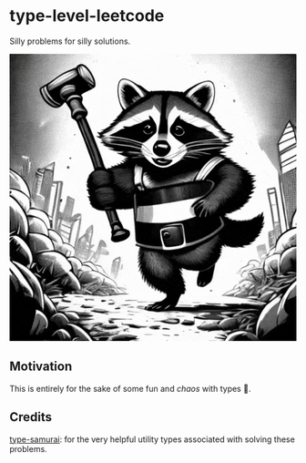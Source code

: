 # type-level-leetcode

Silly problems for silly solutions.

<img src="./ralf.gif" />

## Motivation

This is entirely for the sake of some fun and _chaos_ with types 🤪.

## Credits

[type-samurai](https://www.npmjs.com/package/type-samurai): for the very helpful utility types associated with solving these problems.
